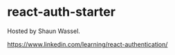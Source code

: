 # react-auth-starter

Hosted by Shaun Wassel.

https://www.linkedin.com/learning/react-authentication/
